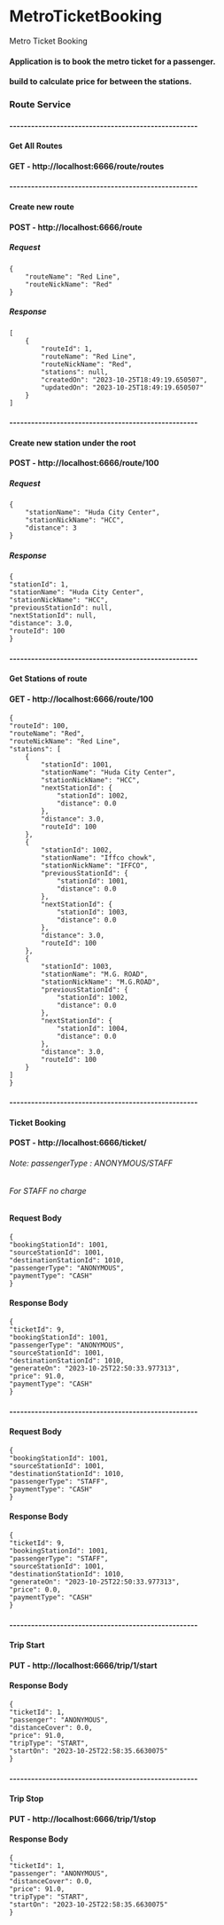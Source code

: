 # MetroTicketBooking
Metro Ticket Booking
#### Application is to book the metro ticket for a passenger.
#### build to calculate price for between the stations.


### Route Service
#### ----------------------------------------------------
#### Get All Routes
#### GET - http://localhost:6666/route/routes
#### ----------------------------------------------------
#### Create new route
#### POST - http://localhost:6666/route
##### Request
##### 
    {
        "routeName": "Red Line",
        "routeNickName": "Red"
    }
##### Response
##### 
    [
        {
            "routeId": 1,
            "routeName": "Red Line",
            "routeNickName": "Red",
            "stations": null,
            "createdOn": "2023-10-25T18:49:19.650507",
            "updatedOn": "2023-10-25T18:49:19.650507"
        }
    ]
#### ----------------------------------------------------

#### Create new station under the root
#### POST - http://localhost:6666/route/100
##### Request
##### 
    {
        "stationName": "Huda City Center",
        "stationNickName": "HCC",
        "distance": 3
    }
##### Response
##### 
    {
    "stationId": 1,
    "stationName": "Huda City Center",
    "stationNickName": "HCC",
    "previousStationId": null,
    "nextStationId": null,
    "distance": 3.0,
    "routeId": 100
    }

#### ----------------------------------------------------
#### Get Stations of route
#### GET - http://localhost:6666/route/100

    {
    "routeId": 100,
    "routeName": "Red",
    "routeNickName": "Red Line",
    "stations": [
        {
            "stationId": 1001,
            "stationName": "Huda City Center",
            "stationNickName": "HCC",
            "nextStationId": {
                "stationId": 1002,
                "distance": 0.0
            },
            "distance": 3.0,
            "routeId": 100
        },
        {
            "stationId": 1002,
            "stationName": "Iffco chowk",
            "stationNickName": "IFFCO",
            "previousStationId": {
                "stationId": 1001,
                "distance": 0.0
            },
            "nextStationId": {
                "stationId": 1003,
                "distance": 0.0
            },
            "distance": 3.0,
            "routeId": 100
        },
        {
            "stationId": 1003,
            "stationName": "M.G. ROAD",
            "stationNickName": "M.G.ROAD",
            "previousStationId": {
                "stationId": 1002,
                "distance": 0.0
            },
            "nextStationId": {
                "stationId": 1004,
                "distance": 0.0
            },
            "distance": 3.0,
            "routeId": 100
        }
    ]
    }

#### ----------------------------------------------------
#### Ticket Booking
#### POST - http://localhost:6666/ticket/

###### Note: passengerType : ANONYMOUS/STAFF
###### For STAFF no charge

#### Request Body
    {
    "bookingStationId": 1001,
    "sourceStationId": 1001,
    "destinationStationId": 1010,
    "passengerType": "ANONYMOUS",
    "paymentType": "CASH"
    }
#### Response Body

    {
    "ticketId": 9,
    "bookingStationId": 1001,
    "passengerType": "ANONYMOUS",
    "sourceStationId": 1001,
    "destinationStationId": 1010,
    "generateOn": "2023-10-25T22:50:33.977313",
    "price": 91.0,
    "paymentType": "CASH"
    }

#### ----------------------------------------------------

#### Request Body
    {
    "bookingStationId": 1001,
    "sourceStationId": 1001,
    "destinationStationId": 1010,
    "passengerType": "STAFF",
    "paymentType": "CASH"
    }
#### Response Body

    {
    "ticketId": 9,
    "bookingStationId": 1001,
    "passengerType": "STAFF",
    "sourceStationId": 1001,
    "destinationStationId": 1010,
    "generateOn": "2023-10-25T22:50:33.977313",
    "price": 0.0,
    "paymentType": "CASH"
    }

#### ----------------------------------------------------
#### Trip Start
#### PUT - http://localhost:6666/trip/1/start


#### Response Body

    {
    "ticketId": 1,
    "passenger": "ANONYMOUS",
    "distanceCover": 0.0,
    "price": 91.0,
    "tripType": "START",
    "startOn": "2023-10-25T22:58:35.6630075"
    }

#### ----------------------------------------------------
#### Trip Stop
#### PUT - http://localhost:6666/trip/1/stop


#### Response Body

    {
    "ticketId": 1,
    "passenger": "ANONYMOUS",
    "distanceCover": 0.0,
    "price": 91.0,
    "tripType": "START",
    "startOn": "2023-10-25T22:58:35.6630075"
    }
